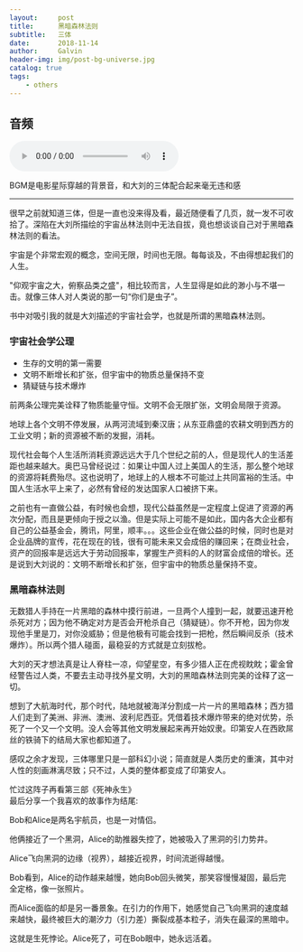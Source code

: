 ```yaml
---
layout:     post
title:      黑暗森林法则
subtitle:   三体
date:       2018-11-14
author:     Galvin
header-img: img/post-bg-universe.jpg
catalog: true
tags:
    - others
---
```


## 音频
<audio width="320" height="240" controls="controls" loop="loop" autoplay="autoplay">
  <source src="https://galvin.cdn.bcebos.com/HansZimmer-CornfieldChase.mp3">
</audio>  

BGM是电影星际穿越的背景音，和大刘的三体配合起来毫无违和感

---
很早之前就知道三体，但是一直也没来得及看，最近随便看了几页，就一发不可收拾了。深陷在大刘所描绘的宇宙丛林法则中无法自拔，竟也想谈谈自己对于黑暗森林法则的看法。  

宇宙是个非常宏观的概念，空间无限，时间也无限。每每谈及，不由得想起我们的人生。  

"仰观宇宙之大，俯察品类之盛"，相比较而言，人生显得是如此的渺小与不堪一击。就像三体人对人类说的那一句“你们是虫子”。  

书中对吸引我的就是大刘描述的宇宙社会学，也就是所谓的黑暗森林法则。

### 宇宙社会学公理
- 生存的文明的第一需要
- 文明不断增长和扩张，但宇宙中的物质总量保持不变
- 猜疑链与技术爆炸

前两条公理完美诠释了物质能量守恒。文明不会无限扩张，文明会局限于资源。  

地球上各个文明不停发展，从两河流域到秦汉唐；从东亚鼎盛的农耕文明到西方的工业文明；新的资源被不断的发掘，消耗。  

现代社会每个人生活所消耗资源远远大于几个世纪之前的人，但是现代人的生活差距也越来越大。奥巴马曾经说过：如果让中国人过上美国人的生活，那么整个地球的资源将耗费殆尽。这也说明了，地球上的人根本不可能过上共同富裕的生活。中国人生活水平上来了，必然有曾经的发达国家人口被挤下来。  

之前也有一直做公益，有时候也会想，现代公益虽然是一定程度上促进了资源的再次分配，而且是更倾向于授之以渔。但是实际上可能不是如此，国内各大企业都有自己的公益基金会，腾讯，阿里，顺丰。。。这些企业在做公益的时候，同时也是对企业品牌的宣传，花在现在的钱，很有可能未来又会成倍的赚回来；在商业社会，资产的回报率是远远大于劳动回报率，掌握生产资料的人的财富会成倍的增长。还是说到大刘说的：文明不断增长和扩张，但宇宙中的物质总量保持不变。

### 黑暗森林法则
无数猎人手持在一片黑暗的森林中摸行前进，一旦两个人撞到一起，就要迅速开枪杀死对方；因为他不确定对方是否会开枪杀自己（猜疑链）。你不开枪，因为你发现他手里是刀，对你没威胁；但是他极有可能会找到一把枪，然后瞬间反杀（技术爆炸）。所以两个猎人碰面，最稳妥的方式就是立刻拔枪。  

大刘的天才想法真是让人脊柱一凉，仰望星空，有多少猎人正在虎视眈眈；霍金曾经警告过人类，不要去主动寻找外星文明，大刘的黑暗森林法则完美的诠释了这一切。        

想到了大航海时代，那个时代，陆地就被海洋分割成一片一片的黑暗森林；西方猎人们走到了美洲、非洲、澳洲、波利尼西亚。凭借着技术爆炸带来的绝对优势，杀死了一个又一个文明。没人会等其他文明发展起来再开始奴隶。印第安人在西欧屌丝的铁骑下的结局大家也都知道了。  

感叹之余才发现，三体哪里只是一部科幻小说；简直就是人类历史的重演，其中对人性的刻画淋漓尽致；只不过，人类的整体都变成了印第安人。  

忙过这阵子再看第三部《死神永生》  
最后分享一个我喜欢的故事作为结尾:  

Bob和Alice是两名宇航员，也是一对情侣。  

他俩接近了一个黑洞，Alice的助推器失控了，她被吸入了黑洞的引力势井。  

Alice飞向黑洞的边缘（视界），越接近视界，时间流逝得越慢。  

Bob看到，Alice的动作越来越慢，她向Bob回头微笑，那笑容慢慢凝固，最后完全定格，像一张照片。  

而Alice面临的却是另一番景象。在引力的作用下，她感觉自己飞向黑洞的速度越来越快，最终被巨大的潮汐力（引力差）撕裂成基本粒子，消失在最深的黑暗中。  

这就是生死悖论。Alice死了，可在Bob眼中，她永远活着。

